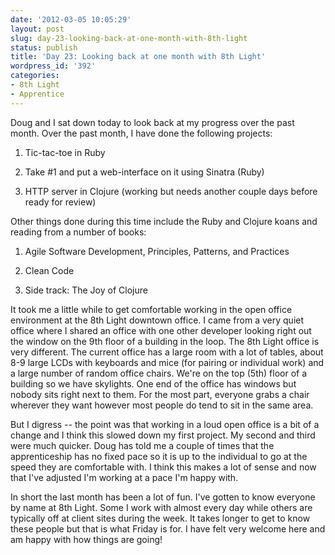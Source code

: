 ```yaml
---
date: '2012-03-05 10:05:29'
layout: post
slug: day-23-looking-back-at-one-month-with-8th-light
status: publish
title: 'Day 23: Looking back at one month with 8th Light'
wordpress_id: '392'
categories:
- 8th Light
- Apprentice
---
```


Doug and I sat down today to look back at my progress over the past month. Over the past month, I have done the following projects:



	
  1. Tic-tac-toe in Ruby

	
  2. Take #1 and put a web-interface on it using Sinatra (Ruby)

	
  3. HTTP server in Clojure (working but needs another couple days before ready for review)


Other things done during this time include the Ruby and Clojure koans and reading from a number of books:

	
  1. Agile Software Development, Principles, Patterns, and Practices

	
  2. Clean Code

	
  3. Side track: The Joy of Clojure


It took me a little while to get comfortable working in the open office environment at the 8th Light downtown office. I came from a very quiet office where I shared an office with one other developer looking right out the window on the 9th floor of a building in the loop. The 8th Light office is very different. The current office has a large room with a lot of tables, about 8-9 large LCDs with keyboards and mice (for pairing or individual work) and a large number of random office chairs. We're on the top (5th) floor of a building so we have skylights. One end of the office has windows but nobody sits right next to them. For the most part, everyone grabs a chair wherever they want however most people do tend to sit in the same area.

But I digress -- the point was that working in a loud open office is a bit of a change and I think this slowed down my first project. My second and third were much quicker. Doug has told me a couple of times that the apprenticeship has no fixed pace so it is up to the individual to go at the speed they are comfortable with. I think this makes a lot of sense and now that I've adjusted I'm working at a pace I'm happy with.

In short the last month has been a lot of fun. I've gotten to know everyone by name at 8th Light. Some I work with almost every day while others are typically off at client sites during the week. It takes longer to get to know these people but that is what Friday is for. I have felt very welcome here and am happy with how things are going!
